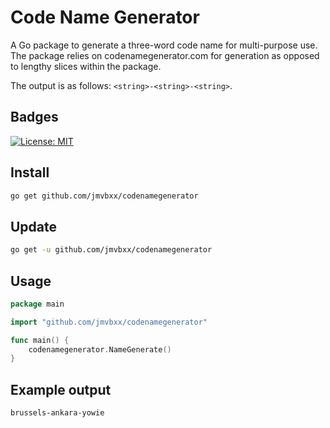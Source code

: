 # Code Name Generator

A Go package to generate a three-word code name for multi-purpose use. The package relies on
codenamegenerator.com for generation as opposed to lengthy slices within the package.

The output is as follows: `<string>-<string>-<string>`.

## Badges

[![License: MIT](https://img.shields.io/badge/License-MIT-yellow.svg)](https://opensource.org/licenses/MIT)

## Install

```bash
go get github.com/jmvbxx/codenamegenerator
```

## Update

```bash
go get -u github.com/jmvbxx/codenamegenerator
```

## Usage

```go
package main

import "github.com/jmvbxx/codenamegenerator"

func main() {
	codenamegenerator.NameGenerate()
}
```

## Example output
`brussels-ankara-yowie`
